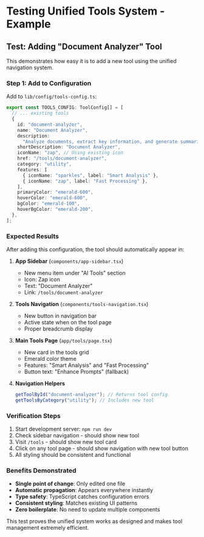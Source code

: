 # Testing Unified Tools System - Example

## Test: Adding "Document Analyzer" Tool

This demonstrates how easy it is to add a new tool using the unified navigation system.

### Step 1: Add to Configuration

Add to `lib/config/tools-config.ts`:

```typescript
export const TOOLS_CONFIG: ToolConfig[] = [
  // ... existing tools
  {
    id: "document-analyzer",
    name: "Document Analyzer",
    description:
      "Analyze documents, extract key information, and generate summaries using advanced AI",
    shortDescription: "Document Analyzer",
    iconName: "zap", // Using existing icon
    href: "/tools/document-analyzer",
    category: "utility",
    features: [
      { iconName: "sparkles", label: "Smart Analysis" },
      { iconName: "zap", label: "Fast Processing" },
    ],
    primaryColor: "emerald-600",
    hoverColor: "emerald-600",
    bgColor: "emerald-100",
    hoverBgColor: "emerald-200",
  },
];
```

### Expected Results

After adding this configuration, the tool should automatically appear in:

1. **App Sidebar** (`components/app-sidebar.tsx`)

   - New menu item under "AI Tools" section
   - Icon: Zap icon
   - Text: "Document Analyzer"
   - Link: `/tools/document-analyzer`

2. **Tools Navigation** (`components/tools-navigation.tsx`)

   - New button in navigation bar
   - Active state when on the tool page
   - Proper breadcrumb display

3. **Main Tools Page** (`app/tools/page.tsx`)

   - New card in the tools grid
   - Emerald color theme
   - Features: "Smart Analysis" and "Fast Processing"
   - Button text: "Enhance Prompts" (fallback)

4. **Navigation Helpers**
   ```typescript
   getToolById("document-analyzer"); // Returns tool config
   getToolsByCategory("utility"); // Includes new tool
   ```

### Verification Steps

1. Start development server: `npm run dev`
2. Check sidebar navigation - should show new tool
3. Visit `/tools` - should show new tool card
4. Click on any tool page - should show navigation with new tool button
5. All styling should be consistent and functional

### Benefits Demonstrated

- **Single point of change**: Only edited one file
- **Automatic propagation**: Appears everywhere instantly
- **Type safety**: TypeScript catches configuration errors
- **Consistent styling**: Matches existing UI patterns
- **Zero boilerplate**: No need to update multiple components

This test proves the unified system works as designed and makes tool management extremely efficient.
